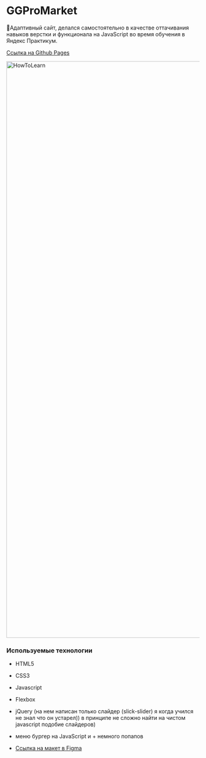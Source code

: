 # GGProMarket

🔨Адаптивный сайт, делался самостоятельно в качестве оттачивания навыков верстки и функционала на JavaScript во время обучения в Яндекс Практикум.

[Ссылка на Github Pages](https://mikhailyandex.github.io/promarket/)

<img width="1503" alt="HowToLearn" src="https://user-images.githubusercontent.com/114576286/220314875-fb0e1705-2103-4ea3-b588-0bbe0ca49f68.png">

### Используемые технологии
* HTML5
* CSS3
* Javascript
* Flexbox
* jQuery (на нем написан только слайдер (slick-slider) я когда учился не знал что он устарел)) в принципе не сложно найти на чистом javascript подобие слайдеров)
* меню бургер на JavaScript и + немного попапов

* [Ссылка на макет в Figma](https://www.figma.com/file/ezGT0hJifnkuA704mqLkSF/GGPromarket-(Copy)?node-id=0%3A1&t=5mEMAV2EmYNDdlRe-0)
